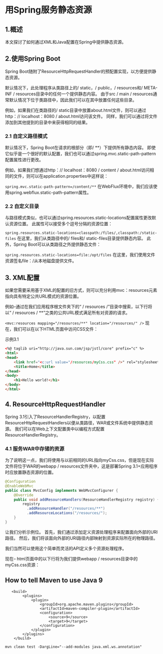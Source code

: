 # 用Spring服务静态资源

## 1.概述
本文探讨了如何通过XML和Java配置在Spring中提供静态资源。

## 2.使用Spring Boot
Spring Boot随附了ResourceHttpRequestHandler的预配置实现，以方便提供静态资源。

默认情况下，此处理程序从类路径上的/ static，/ public，/ resources和/ META-INF / resources目录中的任何一个提供静态内容。 由于src / main / resources通常默认情况下位于类路径中，因此我们可以在其中放置任何这些目录。

例如，如果我们在类路径的/ static目录中放置about.html文件，则可以通过http：// localhost：8080 / about.html访问该文件。 同样，我们可以通过将文件添加到其他提到的目录中来获得相同的结果。

### 2.1 自定义路径模式
默认情况下，Spring Boot在请求的根部分（即/ **）下提供所有静态内容。 即使它似乎是一个很好的默认配置，我们也可以通过spring.mvc.static-path-pattern配置属性进行更改。

例如，如果我们想通过http：// localhost：8080 / content / about.html访问相同的文件，则可以在application.properties中这样说：

`spring.mvc.static-path-pattern=/content/**`
在WebFlux环境中，我们应该使用spring.webflux.static-path-pattern属性。

### 2.2 自定义目录
与路径模式类似，也可以通过spring.resources.static-locations配置属性更改默认资源位置。 此属性可以接受多个逗号分隔的资源位置：

`spring.resources.static-locations=classpath:/files/,classpath:/static-files`
在这里，我们从类路径中的/ files和/ static-files目录提供静态内容。 此外，Spring Boot可以从类路径之外提供静态文件：

`spring.resources.static-locations=file:/opt/files`
在这里，我们使用文件资源签名file：/从本地磁盘提供文件。

## 3. XML配置
如果您需要采用基于XML的配置的旧方式，则可以充分利用mvc：resources元素指向具有特定公共URL模式的资源位置。

例如–通过在我们应用程序根文件夹下的“ / resources /”目录中搜索，以下行将以“ / resources / **”之类的公共URL模式满足所有对资源的请求。

`<mvc:resources mapping="/resources/**" location="/resources/" />`
现在，我们可以在以下HTML页面中访问CSS文件：

示例3.1

```html
<%@ taglib uri="http://java.sun.com/jsp/jstl/core" prefix="c" %>
<html>
<head>
    <link href="<c:url value="/resources/myCss.css" />" rel="stylesheet">
    <title>Home</title>
</head>
<body>
    <h1>Hello world!</h1>
</body>
</html>
```

## 4. ResourceHttpRequestHandler
Spring 3.1引入了ResourceHandlerRegistry，以配置ResourceHttpRequestHandlers以便从类路径，WAR或文件系统中提供静态资源。 我们可以在Web上下文配置类中以编程方式配置ResourceHandlerRegistry。

### 4.1 服务WAR中存储的资源
为了说明这一点，我们将使用与以前相同的URL指向myCss.css，但是现在实际文件将位于WAR的webapp / resources文件夹中，这是部署Spring 3.1+应用程序时应放置静态资源的位置。 

```java
@Configuration
@EnableWebMvc
public class MvcConfig implements WebMvcConfigurer {
    @Override
    public void addResourceHandlers(ResourceHandlerRegistry registry) {
        registry
          .addResourceHandler("/resources/**")
          .addResourceLocations("/resources/"); 
    }
}
```

让我们分析示例位。 首先，我们通过添加定义资源处理程序来配置面向外部的URI路径。 然后，我们将该面向外部的URI路径内部映射到资源实际所在的物理路径。

我们当然可以使用这个简单而灵活的API定义多个资源处理程序。

现在– html页面中的以下行将为我们提供webapp / resources目录中的myCss.css资源：

## How to tell Maven to use Java 9

```markup
   <build>
        <plugins>
            <plugin>
                <groupId>org.apache.maven.plugins</groupId>
                <artifactId>maven-compiler-plugin</artifactId>
                <configuration>
                    <source>9</source>
                    <target>9</target>
                </configuration>
            </plugin>
        </plugins>
    </build>
```

 

```
mvn clean test -DargLine="--add-modules java.xml.ws.annotation"
```
